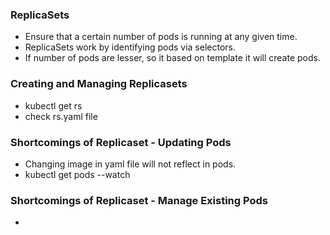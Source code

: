 ### ReplicaSets
 - Ensure that a certain number of pods is running at any given time.
 - ReplicaSets work by identifying pods via selectors.
 - If number of pods are lesser, so it based on template it will create pods.

### Creating and Managing Replicasets
 - kubectl get rs
 - check rs.yaml file

### Shortcomings of Replicaset - Updating Pods
  - Changing image in yaml file will not reflect in pods.
  - kubectl get pods --watch

### Shortcomings of Replicaset - Manage Existing Pods
  -  
